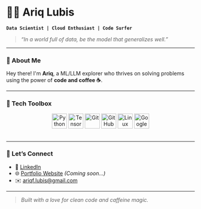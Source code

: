 # 🏄‍♂️ Ariq Lubis  
**`Data Scientist | Cloud Enthusiast | Code Surfer`**

> *“In a world full of data, be the model that generalizes well.”*

---

### 🧠 About Me

Hey there! I'm **Ariq**, a ML/LLM explorer who thrives on solving problems using the power of **code and coffee ☕**. 

---

### 🧰 Tech Toolbox

<div align="center">
  <img alt="Python" title="Python" width="40" src="https://cdn.jsdelivr.net/gh/devicons/devicon/icons/python/python-original.svg" />
  <img alt="TensorFlow" title="TensorFlow" width="40" src="https://cdn.jsdelivr.net/gh/devicons/devicon/icons/tensorflow/tensorflow-original.svg" />
  <img alt="Git" title="Git" width="40" src="https://cdn.jsdelivr.net/gh/devicons/devicon/icons/git/git-original.svg" />
  <img alt="GitHub" title="GitHub" width="40" src="https://cdn.jsdelivr.net/gh/devicons/devicon/icons/github/github-original.svg" />
  <img alt="Linux" title="Linux" width="40" src="https://cdn.jsdelivr.net/gh/devicons/devicon/icons/linux/linux-original.svg" />
  <img alt="Google Cloud" title="Google Cloud" width="40" src="https://cdn.jsdelivr.net/gh/devicons/devicon/icons/googlecloud/googlecloud-original.svg" />
</div>

<br/>

---

### 🤝 Let’s Connect

- 💼 [LinkedIn](https://www.linkedin.com/in/ariqlubis)
- 🌐 [Portfolio Website](#) *(Coming soon...)*
- ✉️ ariqf.lubis@gmail.com

---

> *Built with a love for clean code and caffeine magic.*
